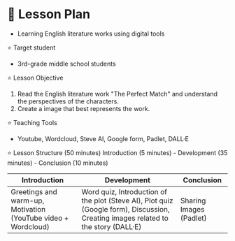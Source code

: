# 📕 Lesson Plan
- Learning English literature works using digital tools

⭐ Target student
- 3rd-grade middle school students

⭐ Lesson Objective
1. Read the English literature work "The Perfect Match" and understand the perspectives of the characters.
2. Create a image that best represents the work.

⭐ Teaching Tools
- Youtube, Wordcloud, Steve AI, Google form, Padlet, DALL·E

⭐ Lesson Structure (50 minutes)
Introduction (5 minutes) - Development (35 minutes) - Conclusion (10 minutes)

| Introduction | Development | Conclusion |
| ------------ | ----------- | ---------- |
| Greetings and warm-up, Motivation (YouTube video + Wordcloud) | Word quiz, Introduction of the plot (Steve AI), Plot quiz (Google form), Discussion, Creating images related to the story (DALL·E) | Sharing Images (Padlet) |

